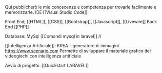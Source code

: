 Quì pubblicherò le mie conoscenze e competenza per trovarle facilmente e memorizzarle.
IDE
[[Visual Studio Code]]

Front End, [[HTML]], [[CSS]], [[Bootstrap]], [[Javascript]], [[Livewire]]
Back End
[[PHP]]

Database:
MySql
[[Comandi mysql in laravel]]
//

[[Intelligenza Artificiale]]:
KREA - generatore di immagini
https://www.scenario.com Permette di sviluppare il materiale grafico dei videogiochi con intelligenza artificiale

Avvio di progetto:
[[Quickstart LARAVEL]]